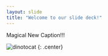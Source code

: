 ```yaml
---
layout: slide
title: "Welcome to our slide deck!"
---
```


Magical New Caption!!!

![dinotocat](https://octodex.github.com/images/dinotocat.png)
{: .center}
